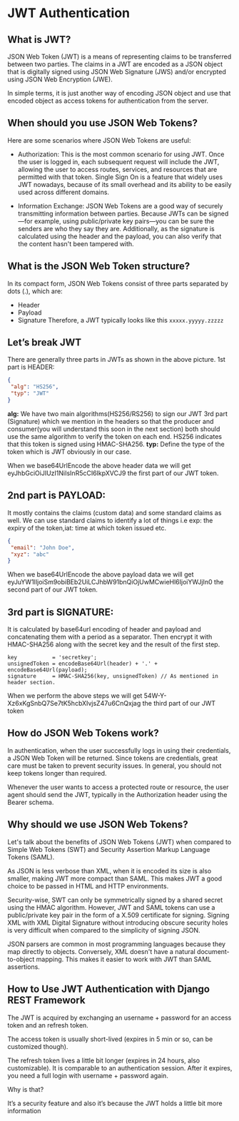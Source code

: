 
# JWT Authentication

## What is JWT?

JSON Web Token (JWT) is a means of representing claims to be transferred between two parties. The claims in a JWT are encoded as a JSON object that is digitally signed using JSON Web Signature (JWS) and/or encrypted using JSON Web Encryption (JWE).

In simple terms, it is just another way of encoding JSON object and use that encoded object as access tokens for authentication from the server.


## When should you use JSON Web Tokens?
Here are some scenarios where JSON Web Tokens are useful:
* Authorization: This is the most common scenario for using JWT. Once the user is logged in, each subsequent request will include the JWT, allowing the user to access routes, services, and resources that are permitted with that token. Single Sign On is a feature that widely uses JWT nowadays, because of its small overhead and its ability to be easily used across different domains.

* Information Exchange: JSON Web Tokens are a good way of securely transmitting information between parties. Because JWTs can be signed—for example, using public/private key pairs—you can be sure the senders are who they say they are. Additionally, as the signature is calculated using the header and the payload, you can also verify that the content hasn't been tampered with.

## What is the JSON Web Token structure?
In its compact form, JSON Web Tokens consist of three parts separated by dots (.), which are:

* Header
* Payload
* Signature
Therefore, a JWT typically looks like this `xxxxx.yyyyy.zzzzz`


## Let’s break JWT

There are generally three parts in JWTs as shown in the above picture.
1st part is HEADER:
```json
{
 "alg": "HS256",
 "typ": "JWT"
}
```

**alg:** We have two main algorithms(HS256/RS256) to sign our JWT 3rd part (Signature) which we mention in the headers so that the producer and consumer(you will understand this soon in the next section) both should use the same algorithm to verify the token on each end. HS256 indicates that this token is signed using HMAC-SHA256.
**typ:** Define the type of the token which is JWT obviously in our case.

When we base64UrlEncode the above header data we will get eyJhbGciOiJIUzI1NiIsInR5cCI6IkpXVCJ9 the first part of our JWT token.

## 2nd part is PAYLOAD:
It mostly contains the claims (custom data) and some standard claims as well. We can use standard claims to identify a lot of things i.e exp: the expiry of the token,iat: time at which token issued etc.
```json
{
 "email": "John Doe",
 "xyz": "abc"
}
```
When we base64UrlEncode the above payload data we will get eyJuYW1lIjoiSm9obiBEb2UiLCJhbW91bnQiOjUwMCwieHl6IjoiYWJjIn0 the second part of our JWT token.

## 3rd part is SIGNATURE:

It is calculated by base64url encoding of header and payload and concatenating them with a period as a separator. Then encrypt it with HMAC-SHA256 along with the secret key and the result of the first step.
```
key           = 'secretkey';
unsignedToken = encodeBase64Url(header) + '.' + encodeBase64Url(payload);
signature     = HMAC-SHA256(key, unsignedToken) // As mentioned in header section.
```
When we perform the above steps we will get 54W-Y-Xz6xKgSnbQ7Se7tK5hcbXIvjsZ47u6CnQxjag the third part of our JWT token

## How do JSON Web Tokens work?
In authentication, when the user successfully logs in using their credentials, a JSON Web Token will be returned. Since tokens are credentials, great care must be taken to prevent security issues. In general, you should not keep tokens longer than required.

Whenever the user wants to access a protected route or resource, the user agent should send the JWT, typically in the Authorization header using the Bearer schema.


## Why should we use JSON Web Tokens?
Let's talk about the benefits of JSON Web Tokens (JWT) when compared to Simple Web Tokens (SWT) and Security Assertion Markup Language Tokens (SAML).

As JSON is less verbose than XML, when it is encoded its size is also smaller, making JWT more compact than SAML. This makes JWT a good choice to be passed in HTML and HTTP environments.

Security-wise, SWT can only be symmetrically signed by a shared secret using the HMAC algorithm. However, JWT and SAML tokens can use a public/private key pair in the form of a X.509 certificate for signing. Signing XML with XML Digital Signature without introducing obscure security holes is very difficult when compared to the simplicity of signing JSON.

JSON parsers are common in most programming languages because they map directly to objects. Conversely, XML doesn't have a natural document-to-object mapping. This makes it easier to work with JWT than SAML assertions.

## How to Use JWT Authentication with Django REST Framework

The JWT is acquired by exchanging an username + password for an access token and an refresh token.

The access token is usually short-lived (expires in 5 min or so, can be customized though).

The refresh token lives a little bit longer (expires in 24 hours, also customizable). It is comparable to an authentication session. After it expires, you need a full login with username + password again.

Why is that?

It’s a security feature and also it’s because the JWT holds a little bit more information


